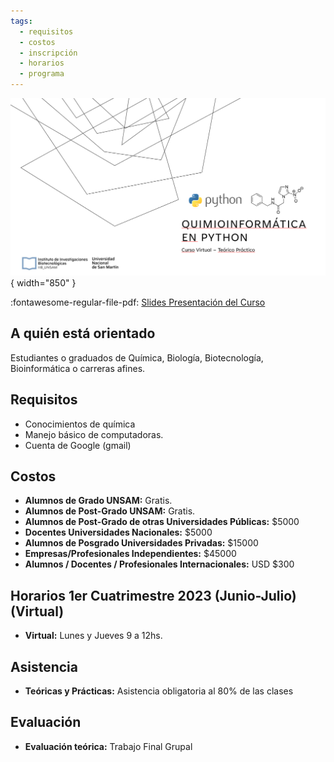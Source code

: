 ```yaml
---
tags:
  - requisitos
  - costos
  - inscripción
  - horarios
  - programa
---
```



<!--
## Correlativas para alumnos de grado UNSAM

* CB14 Estadistica Aplicada
* CB07 Biología Molecular

-->
![Banner](img/intro.png){ width="850" }

:fontawesome-regular-file-pdf: [Slides Presentación del Curso](https://drive.google.com/file/d/1OI-t43zqHLL8JUUM9VmXg3mgSsnpLerI/view?usp=sharing)

## A quién está orientado
Estudiantes o graduados de Química, Biología, Biotecnología, Bioinformática o carreras afines.

## Requisitos

* Conocimientos de química
* Manejo básico de computadoras.
* Cuenta de Google (gmail)

## Costos

* **Alumnos de Grado UNSAM:** Gratis.
* **Alumnos de Post-Grado UNSAM:** Gratis.
* **Alumnos de Post-Grado de otras Universidades Públicas:** $5000
* **Docentes Universidades Nacionales:** $5000
* **Alumnos de Posgrado Universidades Privadas:** $15000
* **Empresas/Profesionales Independientes:** $45000
* **Alumnos / Docentes / Profesionales Internacionales:** USD $300

## Horarios 1er Cuatrimestre 2023 (Junio-Julio) (Virtual)

* **Virtual:** Lunes y Jueves 9 a 12hs.

## Asistencia

* **Teóricas y Prácticas:** Asistencia obligatoria al 80% de las clases

## Evaluación

* **Evaluación teórica:**
Trabajo Final Grupal

<!--
* **Promoción:** 
Todas las instancias evaluatorias (teórico + práctico) con puntaje de 7 o más.
* **Examen Final:** En caso de instancias evaluatorias aprobadas con 5, o en caso de tener que recuperar. 
* **Recursa:** En caso de no cumplir con requisito de asistencia o instancias evaluatorias no aprobadas.
  

## Inscripción

Para inscribirte vas a necesitar:

- Si sos alumno UNSAM:
    * [x] Tu número de legajo
- Si sos posgrado, investigador o trabajas en la industria:
    * [x] Breve descripción de tu línea de trabajo
    * [x] Carta de motivación

- Si vas a solicitar beca:

### Cierre de Inscripción

01 de Junio, 2023

### Notificación de Aceptación

Los cupos para estudiantes de posgrado, investigadores y trabajadores de la industria son limitados.

Aquellas personas que sean aceptadas para el curso serán notficadas el 06 de Junio, 2023

[Inscribirse](https://forms.gle/bsm4kCkggLhEvutB8){ .md-button .md-button--primary }
-->